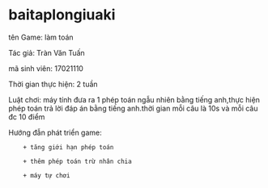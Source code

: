# baitaplongiuaki



tên Game: làm toán

Tác giả: Tràn Văn Tuấn

mã sinh viên: 17021110

Thời gian thực hiện: 2 tuần

Luật chơi: máy tính đưa ra 1 phép toán ngẫu nhiên bằng tiếng anh,thực hiện phép toán trả lời đáp án bằng tiếng anh.thời gian mỗi câu là 10s và mỗi câu đc 10 điểm

Hướng đẫn phát triển game:

        + tăng giới hạn phép toán
        
        + thêm phép toán trừ nhân chia
        
        + máy tự chơi
